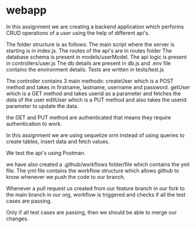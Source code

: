 # webapp

In this assignment we are creating a backend application which performs CRUD operations of a user using the help of different api's.

The folder structure is as follows: The main script where the server is starting is in index.js. The routes of the api's are in routes folder The database schema is present in models/userModel. The api logic is present in controllers/user.js The db details are present in db.js and .env file contains the environment details. Tests are written in tests/test.js

The controller contains 3 main methods: createUser which is a POST method and takes in firstname, lastname, username and password. getUser which is a GET method and takes userid as a parameter and fetches the data of the user editUser which is a PUT method and also takes the userid parameter to update the data.

the GET and PUT method are authenticated that means they require authentication to work.

In this assignment we are using sequelize orm instead of using queries to create tables, insert data and fetch values.

We test the api's using Postman.

we have also created a .github/workflows folder/file which contains the yml file. The yml file contains the workflow structure which allows github to know whenever we push the code to our branch.

Whenever a pull request us created from our feature branch in our fork to the main branch in our org, workflow is triggered and checks if all the test cases are passing.

Only if all test cases are passing, then we should be able to merge our changes.
